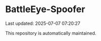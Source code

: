 # BattleEye-Spoofer

Last updated: 2025-07-07 07:20:27

This repository is automatically maintained.
